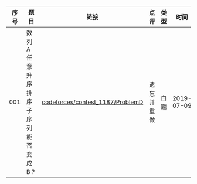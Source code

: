 
|序号|题目|链接|点评|类型|时间|
|--|--|--|--|--|--|
|001|数列A任意升序排序子序列能否变成B？|[codeforces/contest_1187/ProblemD](https://github.com/peteryuanpan/notebook/tree/master/ACM/%E7%99%BD%E9%A2%98/codeforces/contest_1187/problemD)|遗忘并重做|白题|2019-07-09|
